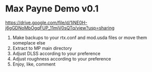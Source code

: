 # Max Payne Demo v0.1

https://drive.google.com/file/d/1iNE0H-j6gGDNoMbOgqFUP_11mjV0sQTq/view?usp=sharing
1. Make backups to your rtx.conf and mod.usda files or move them someplace else
2. Extract to MP main directory
3. Adjust DLSS according to your preference
4. Adjust roughness according to your preference
5. Enjoy, like, comment
